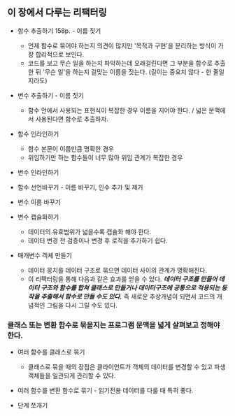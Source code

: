 ## 이 장에서 다루는 리팩터링

- 함수 추출하기 158p. - 이름 짓기
  - 언제 함수로 묶어야 하는지 의견이 많지만 '목적과 구현'을 분리하는 방식이 가장 합리적으로 보인다.
  - 코드를 보고 무슨 일을 하는지 파악하는데 오래걸린다면 그 부분을 함수로 추출한 뒤 '무슨 일'을 하는지 걸맞는 이름을 짓는다. (길이는 중요치 않다 - 한 줄일지라도)
- 변수 추출하기 - 이름 짓기

  - 함수 안에서 사용되는 표현식이 복잡한 경우 이름을 지어야 한다. / 넓은 문맥에서 사용된다면 함수로 추출하자.

- 함수 인라인하기
  - 함수 본문이 이름만큼 명확한 경우
  - 위임하기만 하는 함수들이 너무 많아 위임 관계가 복잡한 경우
- 변수 인라인하기

- 함수 선언바꾸기 - 이름 바꾸기, 인수 추가 및 제거
- 변수 이름 바꾸기
- 변수 캡슐화하기
  - 데이터의 유효범위가 넓을수록 캡슐화 해야 한다.
  - 데이터 변경 전 검증이나 변경 후 로직을 추가하기 쉽다.
- 매개변수 객체 만들기
  - 데이터 뭉치를 데이터 구조로 묶으면 데이터 사이의 관계가 명확해진다.
  - 이 리팩터링을 통해 다음과 같은 효과를 얻을 수 있다. **_데이터 구조를 만들어 데이터 구조와 함수를 합쳐 클래스로 만들거나 데이터구조에 공통으로 적용되는 동작을 추출해서 함수로 만들 수도 있다._** 즉 새로운 추상개념이 되면서 코드의 개념적인 그림을 다시 그릴 수도 있다.

### 클래스 또는 변환 함수로 묶을지는 프로그램 문맥을 넓게 살펴보고 정해야 한다.

- 여러 함수를 클래스로 묶기
  - 클래스로 묶을 때의 장점은 클라이언트가 객체의 데이터를 변경할 수 있고 파생 객체들을 일관되게 관리할 수 있다.
- 여러 함수를 변환 함수로 묶기 - 읽기전용 데이터를 다룰 때 특히 좋다.

- 단계 쪼개기
